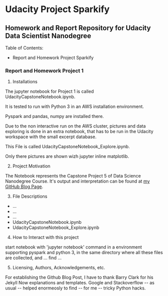 # Udacity Project Sparkify

## Homework and Report Repository for Udacity Data Scientist Nanodegree

Table of Contents:
+ Report and Homework Project Sparkify

### Report and Homework Project 1

1. Installations

The jupyter notebook for Project 1 is called UdacityCapstoneNotebook.ipynb.

It is tested to run with Python 3 in an AWS installation environment.

Pyspark and pandas, numpy are installed there.


Due to the non interactive run on the AWS cluster, pictures and data exploring is done in an extra notebook, that has to be run in the Udacity workspace with the small excerpt database.

This File is called UdacityCapstoneNotebook_Explore.ipynb.

Only there pictures are shown wizh jupyter inline matplotlib.


2. Project Motivation

The Notebook represents the Capstone Project 5  of Data Science Nanodegree Course. It's output and interpretation can be found at [my GitHub Blog Page](https://ubiquarum66.github.io/).

3. File Descriptions

+ ...
+ ...
+ ...
+  UdacityCapstoneNotebook.ipynb
+  UdacityCapstoneNotebook_Explore.ipynb

4. How to Interact with this project

start notebook with 'jupyter notebook' command in a environment supporting pyspark and python 3, in the same directory where all these files are collected, and ...
find ... 

5. Licensing, Authors, Acknowledgements, etc.

For establishing the Github Blog Post, I have to thank Barry Clark for his Jekyll Now explanations and templates.
Google and Stackoverflow -- as usual -- helped enormeosly to find -- for me -- tricky Python hacks.